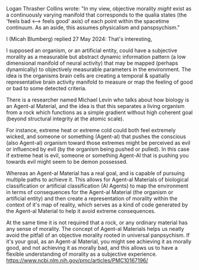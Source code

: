 Logan Thrasher Collins wrote:
"In my view, objective morality *might* exist as a continuously varying manifold that corresponds to the qualia states (the 'feels bad <--> feels good' axis) of each point within the spacetime continuum. As an aside, this assumes physicalism and panspsychism."

I (Micah Blumberg) replied 27 May 2024:
That's interesting,

I supposed an organism, or an artificial entity, could have a subjective morality as a measurable but abstract dynamic information pattern (a low dimensional manifold of neural activity) that may be mapped (perhaps dynamically) to objectively measurable parameters in the environment. The idea is the organisms brain cells are creating a temporal & spatially representative brain activity manifold to measure or map the feeling of good or bad to some detected criteria.

There is a researcher named Michael Levin who talks about how biology is an Agent-al Material, and the idea is that this separates a living organism from a rock which functions as a simple gradient without high coherent goal (beyond structural integrity at the atomic scale).

For instance, extreme heat or extreme cold could both feel extremely wicked, and someone or something (Agent-al) that pushes the conscious (also Agent-al) organism toward those extremes might be perceived as evil or influenced by evil (by the organism being pushed or pulled). In this case if extreme heat is evil, someone or something Agent-Al that is pushing you towards evil might seem to be demon possessed.

Whereas an Agent-al Material has a real goal, and is capable of pursuing multiple paths to achieve it. This allows for Agent-al Materials of biological classification or artificial classification (AI Agents) to map the environment in terms of consequences for the Agent-al Material (the organism or artificial entity) and then create a representation of morality within the context of it's map of reality, which serves as a kind of code generated by the Agent-al Material to help it avoid extreme consequences.

At the same time it is not required that a rock, or any ordinary material has any sense of morality. The concept of Agent-al Materials helps us neatly avoid the pitfall of an objective morality rooted in universal panpsychism. If it's your goal, as an Agent-al Material, you might see achieving it as morally good, and not achieving it as morally bad, and this allows us to have a flexible understanding of morality as a subjective experience. https://www.ncbi.nlm.nih.gov/pmc/articles/PMC10167196/            